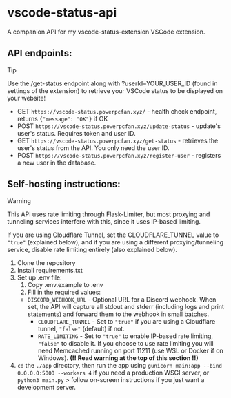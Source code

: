 # vscode-status-api

A companion API for my vscode-status-extension VSCode extension.

## API endpoints:

> [!TIP]
> Use the /get-status endpoint along with ?userId=YOUR_USER_ID (found in settings of the extension) to retrieve your VSCode status to be displayed on your website!

- GET `https://vscode-status.powerpcfan.xyz/` - health check endpoint, returns `{"message": "OK"}` if OK
- POST `https://vscode-status.powerpcfan.xyz/update-status` - update's user's status. Requires token and user ID. 
- GET `https://vscode-status.powerpcfan.xyz/get-status` - retrieves the user's status from the API. You only need the user ID.
- POST `https://vscode-status.powerpcfan.xyz/register-user` - registers a new user in the database.

## Self-hosting instructions:

> [!WARNING]
> This API uses rate limiting through Flask-Limiter, but most proxying and tunneling services interfere with this, since it uses IP-based limiting. 
> 
> If you are using Cloudflare Tunnel, set the CLOUDFLARE_TUNNEL value to `"true"` (explained below), and if you are using a different proxying/tunneling service, disable rate limiting entirely (also explained below).

1. Clone the repository
2. Install requirements.txt
3. Set up .env file:
   1. Copy .env.example to .env
   2. Fill in the required values:
   - `DISCORD_WEBHOOK_URL` - Optional URL for a Discord webhook. When set, the API will capture all stdout and stderr (including logs and print statements) and forward them to the webhook in small batches.
      - `CLOUDFLARE_TUNNEL` - Set to `"true"` if you are using a Cloudflare tunnel, `"false"` (default) if not.
      - `RATE_LIMITING` - Set to `"true"` to enable IP-based rate limiting, `"false"` to disable it. If you choose to use rate limiting you will need Memcached running on port 11211 (use WSL or Docker if on Windows). **(!! Read warning at the top of this section !!)**
4. `cd` the `./app` directory, then run the app using `gunicorn main:app --bind 0.0.0.0:5000 --workers 4` if you need a production WSGI server, or `python3 main.py` \> follow on-screen instructions if you just want a development server.
